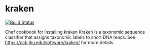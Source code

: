 # kraken

[![Build Status](https://travis-ci.org/EagleGenomics-cookbooks/kraken.svg?branch=master)](https://travis-ci.org/EagleGenomics-cookbooks/kraken)

Chef cookbook for installing kraken
Kraken is a taxonomic sequence classifier that assigns taxonomic labels to short DNA reads. See https://ccb.jhu.edu/software/kraken/ for more details
